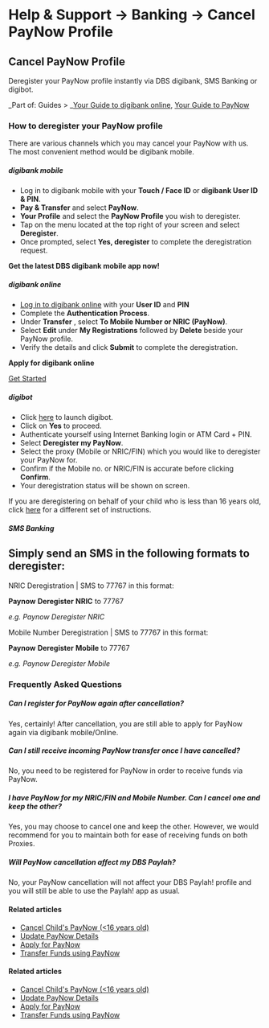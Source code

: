 # Help & Support -> Banking -> Cancel PayNow Profile

## Cancel PayNow Profile

Deregister your PayNow profile instantly via DBS digibank, SMS Banking or digibot.

_Part of: Guides > _[Your Guide to digibank online](https://www.dbs.com.sg/personal/support/guide-ibanking.html), [Your Guide to PayNow](https://www.dbs.com.sg/personal/support/guide-paynow.html)

### How to deregister your PayNow profile

There are various channels which you may cancel your PayNow with us. The most convenient method would be digibank mobile.

#####  digibank mobile

  * Log in to digibank mobile with your **Touch / Face ID** or **digibank User ID & PIN**.
  * **Pay & Transfer** and select **PayNow**.
  * **Your Profile** and select the **PayNow Profile** you wish to deregister.
  * Tap on the menu located at the top right of your screen and select **Deregister**.
  * Once prompted, select **Yes, deregister** to complete the deregistration request.



**Get the latest DBS digibank mobile app now!**  
[](https://itunes.apple.com/us/app/dbs-mobile-banking/id1068403826) [](https://play.google.com/store/apps/details?id=com.dbs.sg.dbsmbanking) [](https://appgallery.huawei.com/#/app/C101888471)

#####  digibank online

  * [Log in to digibank online](https://internet-banking.dbs.com.sg/) with your **User ID** and **PIN**
  * Complete the **Authentication Process**.
  * Under **Transfer** , select **To Mobile Number or NRIC (PayNow)**.
  * Select **Edit** under **My Registrations** followed by **Delete** beside your PayNow profile.
  * Verify the details and click **Submit** to complete the deregistration.



**Apply for digibank online**

[Get Started](https://www.dbs.com.sg/personal/ibanking/ibapl/ib-apply.html)

#####  digibot

  * Click [here](https://chatbanking.dbs.com/mbsg/GCE/X518) to launch digibot.
  * Click on **Yes** to proceed.
  * Authenticate yourself using Internet Banking login or ATM Card + PIN.
  * Select **Deregister my PayNow**.
  * Select the proxy (Mobile or NRIC/FIN) which you would like to deregister your PayNow for.
  * Confirm if the Mobile no. or NRIC/FIN is accurate before clicking **Confirm**.
  * Your deregistration status will be shown on screen.

If you are deregistering on behalf of your child who is less than 16 years old, click [here](https://www.dbs.com.sg/personal/support/bank-ssb-paynow-deregister-child-profile.html) for a different set of instructions.   
  


#####  SMS Banking

Simply send an SMS in the following formats to deregister:  
---  
  
NRIC Deregistration  |  SMS to 77767 in this format:  
  
**Paynow** <space> **Deregister** <space> **NRIC** to 77767  
  
_e.g. Paynow Deregister NRIC_  
  
Mobile Number Deregistration  |  SMS to 77767 in this format:  
  
**Paynow** <space> **Deregister** <space> **Mobile** to 77767  
  
_e.g. Paynow Deregister Mobile_  
  
  
  


### Frequently Asked Questions

#####  Can I register for PayNow again after cancellation?

Yes, certainly! After cancellation, you are still able to apply for PayNow again via digibank mobile/Online. 

#####  Can I still receive incoming PayNow transfer once I have cancelled?

No, you need to be registered for PayNow in order to receive funds via PayNow. 

#####  I have PayNow for my NRIC/FIN and Mobile Number. Can I cancel one and keep the other?

Yes, you may choose to cancel one and keep the other. However, we would recommend for you to maintain both for ease of receiving funds on both Proxies. 

#####  Will PayNow cancellation affect my DBS Paylah?

No, your PayNow cancellation will not affect your DBS Paylah! profile and you will still be able to use the Paylah! app as usual. 

#### Related articles

  * [Cancel Child's PayNow (<16 years old)](https://www.dbs.com.sg/personal/support/bank-ssb-paynow-deregister-child-profile.html)
  * [Update PayNow Details](https://www.dbs.com.sg/personal/support/bank-ssb-paynow-amend-profile.html)
  * [Apply for PayNow](https://www.dbs.com.sg/personal/support/bank-ssb-paynow-register-profile.html)
  * [Transfer Funds using PayNow](https://www.dbs.com.sg/personal/support/bank-local-funds-transfer-paynow-transfer.html)



#### Related articles

  * [Cancel Child's PayNow (<16 years old)](https://www.dbs.com.sg/personal/support/bank-ssb-paynow-deregister-child-profile.html)
  * [Update PayNow Details](https://www.dbs.com.sg/personal/support/bank-ssb-paynow-amend-profile.html)
  * [Apply for PayNow](https://www.dbs.com.sg/personal/support/bank-ssb-paynow-register-profile.html)
  * [Transfer Funds using PayNow](https://www.dbs.com.sg/personal/support/bank-local-funds-transfer-paynow-transfer.html)


